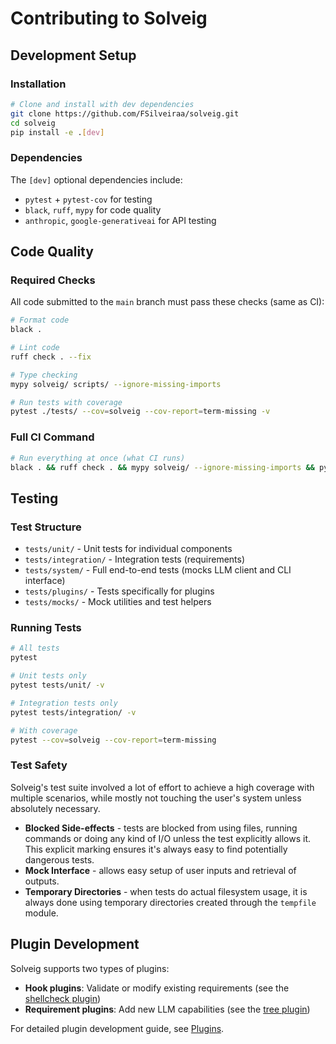 # Contributing to Solveig

## Development Setup

### Installation

```bash
# Clone and install with dev dependencies
git clone https://github.com/FSilveiraa/solveig.git
cd solveig
pip install -e .[dev]
```

### Dependencies

The `[dev]` optional dependencies include:
- `pytest` + `pytest-cov` for testing
- `black`, `ruff`, `mypy` for code quality
- `anthropic`, `google-generativeai` for API testing

## Code Quality

### Required Checks

All code submitted to the `main` branch must pass these checks (same as CI):

```bash
# Format code
black .

# Lint code  
ruff check . --fix

# Type checking
mypy solveig/ scripts/ --ignore-missing-imports

# Run tests with coverage
pytest ./tests/ --cov=solveig --cov-report=term-missing -v
```

### Full CI Command

```bash
# Run everything at once (what CI runs)
black . && ruff check . && mypy solveig/ --ignore-missing-imports && pytest ./tests/ --cov=solveig --cov-report=term-missing -vv
```

## Testing

### Test Structure

- `tests/unit/` - Unit tests for individual components
- `tests/integration/` - Integration tests (requirements)
- `tests/system/` - Full end-to-end tests (mocks LLM client and CLI interface)
- `tests/plugins/` - Tests specifically for plugins
- `tests/mocks/` - Mock utilities and test helpers

### Running Tests

```bash
# All tests
pytest

# Unit tests only
pytest tests/unit/ -v

# Integration tests only  
pytest tests/integration/ -v

# With coverage
pytest --cov=solveig --cov-report=term-missing
```

### Test Safety

Solveig's test suite involved a lot of effort to achieve a high coverage with multiple scenarios, while
mostly not touching the user's system unless absolutely necessary.

- **Blocked Side-effects** - tests are blocked from using files, running commands or doing any kind of I/O 
unless the test explicitly allows it. This explicit marking ensures it's always easy to find potentially
dangerous tests.
- **Mock Interface** - allows easy setup of user inputs and retrieval of outputs.
- **Temporary Directories** - when tests do actual filesystem usage, it is always done using temporary
directories created through the `tempfile` module.

## Plugin Development

Solveig supports two types of plugins:
- **Hook plugins**: Validate or modify existing requirements (see the [shellcheck plugin](/solveig/plugins/hooks/shellcheck.py))
- **Requirement plugins**: Add new LLM capabilities (see the [tree plugin](/solveig/plugins/schema/tree.py))

For detailed plugin development guide, see [Plugins](./plugins.md).
